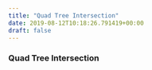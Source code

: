 ```yaml
---
title: "Quad Tree Intersection"
date: 2019-08-12T10:18:26.791419+00:00
draft: false
---
```


### Quad Tree Intersection
